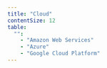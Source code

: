 ```yaml
---
title: "Cloud"
contentSize: 12
table:
  "":
    - "Amazon Web Services"
    - "Azure"
    - "Google Cloud Platform"
---
```

